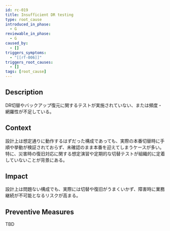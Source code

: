 ```yaml
---
id: rc-019
title: Insufficient DR testing
type: root_cause
introduced_in_phase:
  - G
reviewable_in_phase:
  - G
caused_by:
  - []
triggers_symptoms:
  - "[[rf-006]]"
triggers_root_causes:
  - []
tags: [root_cause]
---
```


## Description
DR切替やバックアップ復元に関するテストが実施されていない、または頻度・網羅性が不足している。

## Context
設計上は想定通りに動作するはずだった構成であっても、実際の本番切替時に手順や挙動が検証されておらず、未確認のまま本番を迎えてしまうケースが多い。  
特に、災害時の復旧対応に関する想定演習や定期的な切替テストが組織的に定着していないことが背景にある。

## Impact
設計上は問題ない構成でも、実際には切替や復旧がうまくいかず、障害時に業務継続が不可能となるリスクが高まる。

## Preventive Measures
TBD